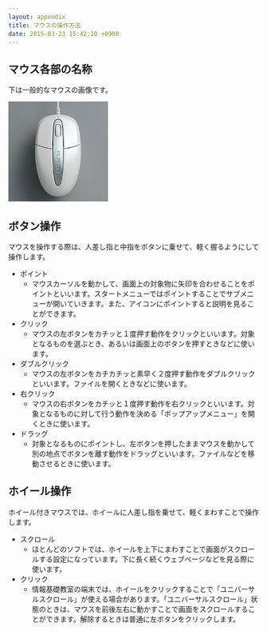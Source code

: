 ```yaml
---
layout: appendix
title: マウスの操作方法
date: 2015-03-23 15:42:10 +0900
---
```


マウス各部の名称
----------------

下は一般的なマウスの画像です。

![](pic/main.png)


ボタン操作
----------

マウスを操作する際は、人差し指と中指をボタンに乗せて、軽く握るようにして操作します。

* ポイント
    * マウスカーソルを動かして、画面上の対象物に矢印を合わせることをポイントといいます。スタートメニューではポイントすることでサブメニューが開いていきます。また、アイコンにポイントすると説明を見ることができます。
* クリック
    * マウスの左ボタンをカチッと１度押す動作をクリックといいます。対象となるものを選ぶとき、あるいは画面上のボタンを押すときなどに使います。
* ダブルクリック
    * マウスの左ボタンをカチカチッと素早く２度押す動作をダブルクリックといいます。ファイルを開くときなどに使います。
* 右クリック
    * マウスの右ボタンをカチッと１度押す動作を右クリックといいます。対象となるものに対して行う動作を決める「ポップアップメニュー」を開くときに使います。
* ドラッグ
    * 対象となるものにポイントし、左ボタンを押したままマウスを動かして別の地点でボタンを離す動作をドラッグといいます。ファイルなどを移動させるときに使います。

ホイール操作
------------

ホイール付きマウスでは、ホイールに人差し指を乗せて、軽くまわすことで操作します。

* スクロール
    * ほとんどのソフトでは、ホイールを上下にまわすことで画面がスクロールする設定になっています。下に長く続くウェブページなどを見る際に使います。
* クリック
    * 情報基礎教室の端末では、ホイールをクリックすることで「ユニバーサルスクロール」が使える場合があります。「ユニバーサルスクロール」状態のときは、マウスを前後左右に動かすことで画面をスクロールすることができます。解除するときは普通に左ボタンをクリックします。
